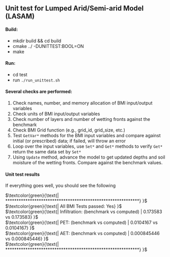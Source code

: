 ## Unit test for Lumped Arid/Semi-arid Model (LASAM)
#### Build:
  - mkdir build && cd build
  - cmake ../ -DUNITTEST:BOOL=ON
  - make

#### Run:
  - cd test
  - run `./run_unittest.sh`

#### Several checks are performed:
  1. Check names, number, and memory allocation of BMI input/output variables
  2. Check units of BMI input/output variables 
  3. Check number of layers and number of wetting fronts against the benchmark
  4. Check BMI Grid function (e.g., grid_id, grid_size, etc.)
  5. Test `GetVar*` methods for the BMI input variables and compare against initial (or prescribed) data; if failed, will throw an error
  6. Loop over the input variables, use `Set*` and `Get*` methods to verify `Get*` return the same data set by `Set*`
  7. Using `Update` method, advance the model to get updated depths and soil moisture of the wetting fronts. Compare against the benchmark values.
  
  #### Unit test results
  If everything goes well, you should see the following
  
  $\textcolor{green}{\text{| ************************************************************} }$ \
  $\textcolor{green}{\text{| All BMI Tests passed: Yes} }$ \
  $\textcolor{green}{\text{| Infiltration: (benchmark vs computed) | 0.173583 vs 0.173583} }$ \
  $\textcolor{green}{\text{| PET: (benchmark vs computed) | 0.0104167 vs 0.0104167} }$ \
  $\textcolor{green}{\text{| AET: (benchmark vs computed) | 0.000845446 vs 0.000845446} }$ \
  $\textcolor{green}{\text{| ************************************************************} }$
  
